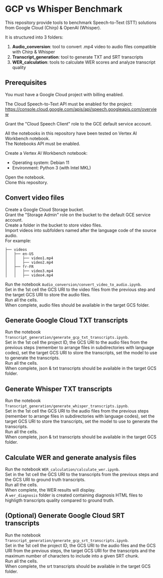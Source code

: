 # GCP vs Whisper Benchmark #
This repository provide tools to benchmark Speech-to-Text (STT) solutions from Google Cloud (Chirp) & OpenAI (Whisper).

It is structured into 3 folders:
1) **Audio_conversion**: tool to convert .mp4 video to audio files compatible with Chirp & Whisper
2) **Transcript_generation**: tool to generate TXT and SRT transcripts
3) **WER_calculation**: tools to calculate WER scores and analyze transcript quality

## Prerequisites ##
You must have a Google Cloud project with billing enabled.

The Cloud Speech-to-Text API must be enabled for the project: https://console.cloud.google.com/apis/api/speech.googleapis.com/overview

Grant the "Cloud Speech Client" role to the GCE default service account.

All the notebooks in this repository have been tested on Vertex AI Workbench notebook.  
The Notebooks API must be enabled.

Create a Vertex AI Workbench notebook:
- Operating system: Debian 11
- Environment: Python 3 (with Intel MKL)

Open the notebook.  
Clone this repository.

## Convert video files ##
Create a Google Cloud Storage bucket.  
Grant the "Storage Admin" role on the bucket to the default GCE service account.  
Create a folder in the bucket to store video files.  
Import videos into subfolders named after the language code of the source audio.  
For example:
```
├── videos
│   ├── en-US
│   │   ├── video1.mp4
│   │   ├── video2.mp4
│   ├── fr-FR
│   │   ├── video3.mp4
│   │   ├── video4.mp4
```

Run the notebook `Audio_conversion/convert_video_to_audio.ipynb`.  
Set in the 1st cell the GCS URI to the video files from the previous step and the target GCS URI to store the audio files.  
Run all the cells.  
When complete, audio files should be available in the target GCS folder.  

## Generate Google Cloud TXT transcripts ##
Run the notebook `Transcript_generation/generate_gcp_txt_transcripts.ipynb`.  
Set in the 1st cell the project ID, the GCS URI to the audio files from the previous steps (remember to arrange files in subdirectories with language codes), set the target GCS URI to store the transcripts, set the model to use to generate the transcripts.  
Run all the cells.  
When complete, json & txt transcripts should be available in the target GCS folder.  

## Generate Whisper TXT transcripts ##
Run the notebook `Transcript_generation/generate_whisper_transcripts.ipynb`.  
Set in the 1st cell the GCS URI to the audio files from the previous steps (remember to arrange files in subdirectories with language codes), set the target GCS URI to store the transcripts, set the model to use to generate the transcripts.  
Run all the cells.  
When complete, json & txt transcripts should be available in the target GCS folder.  

## Calculate WER and generate analysis files ##
Run the notebook `WER_calculation/calculate_wer.ipynb`.  
Set in the 1st cell the GCS URI to the transcripts from the previous steps and the GCS URI to ground truth transcripts.  
Run all the cells.  
When complete, the WER results will display.  
A `wer_diagnosis` folder is created containing diagnosis HTML files to highligth transcripts quality compared to ground truth.  

## (Optional)  Generate Google Cloud SRT transcripts ##
Run the notebook `Transcript_generation/generate_gcp_srt_transcripts.ipynb`.  
Set in the 1st cell the project ID, the GCS URI to the audio files and the GCS URI from the previous steps, the target GCS URI for the transcripts and the maximum number of characters to include into a given SRT chunk.  
Run all the cells.  
When complete, the srt transcripts should be available in the target GCS folder.   
